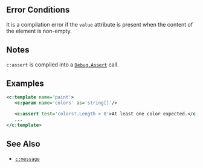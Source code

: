 ## Error Conditions

It is a compilation error if the `value` attribute is present when the content of the element is non-empty.

## Notes

`c:assert` is compiled into a [`Debug.Assert`](https://msdn.microsoft.com/en-us/library/e63efys0) call.

## Examples

```xml
<c:template name='paint'>
   <c:param name='colors' as='string[]'/>

   <c:assert test='colors?.Length > 0'>At least one color expected.</c:assert>
   ...
</c:template>
```

## See Also

- [`c:message`](message.html)
